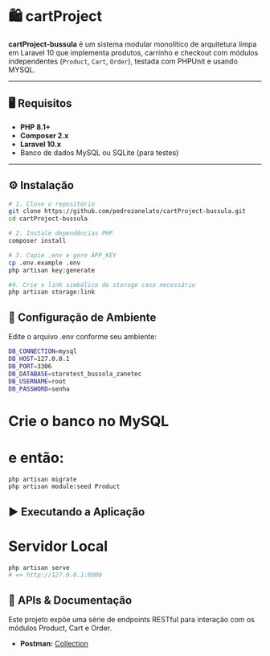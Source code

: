 

# 🛍️ cartProject

**cartProject-bussula** é um sistema modular monolitico de arquitetura limpa em Laravel 10 que implementa produtos, carrinho e checkout com módulos independentes (`Product`, `Cart`, `Order`), testada com PHPUnit e usando MYSQL.

---

## 🖥️ Requisitos

- **PHP 8.1+**  
- **Composer 2.x**  
- **Laravel 10.x**  
- Banco de dados MySQL ou SQLite (para testes)   

---

## ⚙️ Instalação

```bash
# 1. Clone o repositório
git clone https://github.com/pedrozanelato/cartProject-bussula.git
cd cartProject-bussula

# 2. Instale dependências PHP
composer install

# 3. Copie .env e gere APP_KEY
cp .env.example .env
php artisan key:generate

#4. Crie o link simbólico do storage caso necessário
php artisan storage:link

```

## 🔐 Configuração de Ambiente

Edite o arquivo .env conforme seu ambiente:

```bash
DB_CONNECTION=mysql
DB_HOST=127.0.0.1
DB_PORT=3306
DB_DATABASE=storetest_bussola_zanetec
DB_USERNAME=root
DB_PASSWORD=senha
```

# Crie o banco no MySQL
# e então:

```bash
php artisan migrate
php artisan module:seed Product
```

## ▶️ Executando a Aplicação
# Servidor Local

```bash
php artisan serve
# => http://127.0.0.1:8000
```

## 📡 APIs & Documentação
Este projeto expõe uma série de endpoints RESTful para interação com os módulos Product, Cart e Order.

- **Postman:** [Collection](https://myapisdev.postman.co/workspace/API's-Dev~ff4a4532-78d2-46cf-bde2-07f77c1557b7/collection/17224712-85874a7c-e078-432c-b8d8-27a59635ac77?action=share&creator=17224712)
